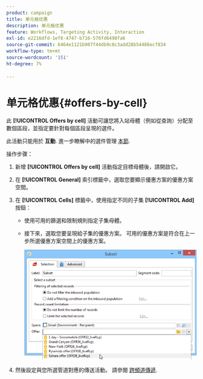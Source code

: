 ```yaml
---
product: campaign
title: 单元格优惠
description: 单元格优惠
feature: Workflows, Targeting Activity, Interaction
exl-id: e2216dfd-1ef8-4747-b716-576fd6498fa6
source-git-commit: 6464e1121b907f44db9c0c3add28b54486ecf834
workflow-type: tm+mt
source-wordcount: '151'
ht-degree: 7%

---
```


# 单元格优惠{#offers-by-cell}



此 **[!UICONTROL Offers by cell]** 活動可讓您將入站母體（例如從查詢）分配至數個區段，並指定要針對每個區段呈現的選件。

此活動只能用於 **互動**. 進一步瞭解中的選件管理 [本節](../../v8/interaction/interaction.md).

操作步骤：

1. 新增 **[!UICONTROL Offers by cell]** 活動指定目標母體後，請開啟它。
1. 在 **[!UICONTROL General]** 索引標籤中，選取您要顯示優惠方案的優惠方案空間。
1. 在 **[!UICONTROL Cells]** 標籤中，使用指定不同的子集 **[!UICONTROL Add]** 按鈕：

   * 使用可用的篩選和限制規則指定子集母體。
   * 接下來，選取您要呈現給子集的優惠方案。 可用的優惠方案是符合在上一步所選優惠方案空間上的優惠方案。

      ![](assets/int_offer_per_cell1.png)

1. 然後設定與您所選管道對應的傳送活動。 請參閱 [跨頻道傳遞](cross-channel-deliveries.md).
